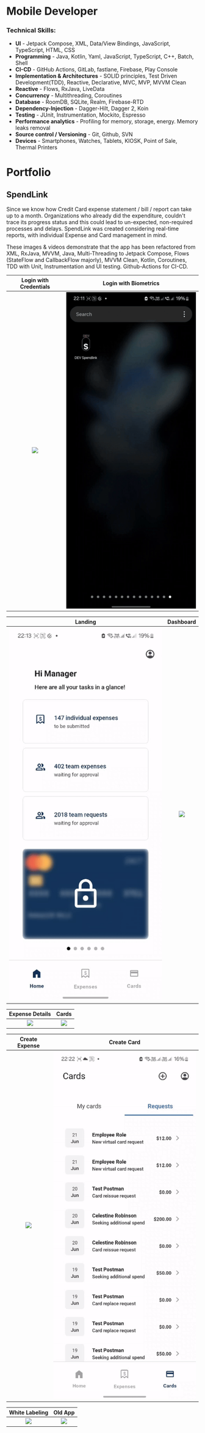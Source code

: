 # Mobile Developer

### Technical Skills:
 - **UI** - Jetpack Compose, XML, Data/View Bindings, JavaScript, TypeScript, HTML, CSS
 - **Programming** - Java, Kotlin, Yaml, JavaScript, TypeScript, C++, Batch, Shell
 - **CI-CD** - GitHub Actions, GitLab, fastlane, Firebase, Play Console
 - **Implementation & Architectures** - SOLID principles, Test Driven Development(TDD), Reactive, Declarative, MVC, MVP, MVVM Clean
 - **Reactive** - Flows, RxJava, LiveData
 - **Concurrency** - Multithreading, Coroutines
 - **Database** - RoomDB, SQLite, Realm, Firebase-RTD
 - **Dependency-Injection** - Dagger-Hilt, Dagger 2, Koin
 - **Testing** - JUnit, Instrumentation, Mockito, Espresso
 - **Performance analytics** - Profiling for memory, storage, energy. Memory leaks removal
 - **Source control / Versioning** - Git, Github, SVN
 - **Devices** - Smartphones, Watches, Tablets, KIOSK, Point of Sale, Thermal Printers
 
# Portfolio
## **SpendLink**

Since we know how Credit Card expense statement / bill / report can take up to a month. Organizations who already did the expenditure, couldn't trace its progress status and this could lead to un-expected, non-required processes and delays. SpendLink was created considering real-time reports, with individual Expense and Card management in mind.

These images & videos demonstrate that the app has been refactored from XML, RxJava, MVVM, Java, Multi-Threading to Jetpack Compose, Flows (StateFlow and CallbackFlow majorly), MVVM Clean, Kotlin, Coroutines, TDD with Unit, Instrumentation and UI testing. Github-Actions for CI-CD.


  Login with Credentials   |   Login with Biometrics                            
:-------------------------:|:-------------------------:
![](/assets/vid/Login_With_Credentials.gif) | ![](assets/vid/Login_With_Biometrics.gif)

  Landing   |   Dashboard                            
:----------:|:-------------:
![](/assets/vid/Landing.gif) | ![](assets/vid/Dashboard.gif)

  Expense Details   |   Cards                            
:------------------:|:--------:
![](/assets/vid/Expense_Details.gif) | ![](assets/vid/Cards.gif)

  Create Expense   |   Create Card                            
:-----------------:|:--------------:
![](/assets/vid/Create_Expense.gif) | ![](assets/vid/Create_Card.gif)

  White Labeling   |   Old App                            
:-----------------:|:----------:
![](/assets/vid/White-Labeling.gif) | ![](assets/vid/Old_App.gif)
